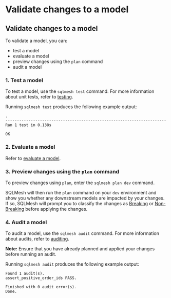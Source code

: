 # Validate changes to a model

## Validate changes to a model

To validate a model, you can:

* test a model
* evaluate a model
* preview changes using the `plan` command 
* audit a model

### 1. Test a model

To test a model, use the `sqlmesh test` command. For more information about unit tests, refer to [testing](/concepts/tests).

Running `sqlmesh test` produces the following example output:

```
.
----------------------------------------------------------------------
Ran 1 test in 0.138s

OK
```

### 2. Evaluate a model

Refer to [evaluate a model](/guides/evaluate_model).

### 3. Preview changes using the `plan` command

To preview changes using `plan`, enter the `sqlmesh plan dev` command.

SQLMesh will then run the `plan` command on your `dev` environment and show you whether any downstream models are impacted by your changes. If so, SQLMesh will prompt you to classify the changes as [Breaking](/../concepts/plans#breaking-change) or [Non-Breaking](/../concepts/plans#non-breaking-change) before applying the changes.

### 4. Audit a model

To audit a model, use the `sqlmesh audit` command. For more information about audits, refer to [auditing](/concepts/audits).

**Note:** Ensure that you have already planned and applied your changes before running an audit.

Running `sqlmesh audit` produces the following example output:

```
Found 1 audit(s).
assert_positive_order_ids PASS.

Finished with 0 audit error(s).
Done.
```
